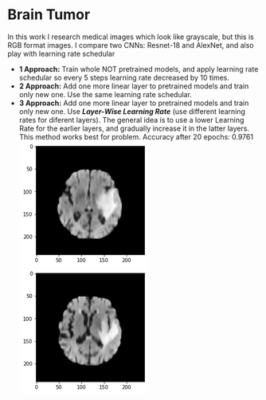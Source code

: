 # Brain Tumor

In this work I research medical images which look like grayscale, but this is RGB format images. I compare two CNNs: Resnet-18 and AlexNet, and also play with learning rate schedular
- **1 Approach:** Train whole NOT pretrained models, and apply learning rate schedular so every 5 steps learning rate decreased by 10 times.
- **2 Approach:** Add one more linear layer to pretrained models and train only new one. Use the same learning rate schedular. 
- **3 Approach:** Add one more linear layer to pretrained models and train only new one. Use ***Layer-Wise Learning Rate*** (use different learning rates for diferent layers). The general idea is to use a lower Learning Rate for the earlier layers, and gradually increase it in the latter layers. This method works best for problem. Accuracy after 20 epochs: 0.9761
![tumor](https://github.com/VolkhinD/brain_tumor/blob/main/download%20(1).png)
![tumor](https://github.com/VolkhinD/brain_tumor/blob/main/download%20(3).png)
